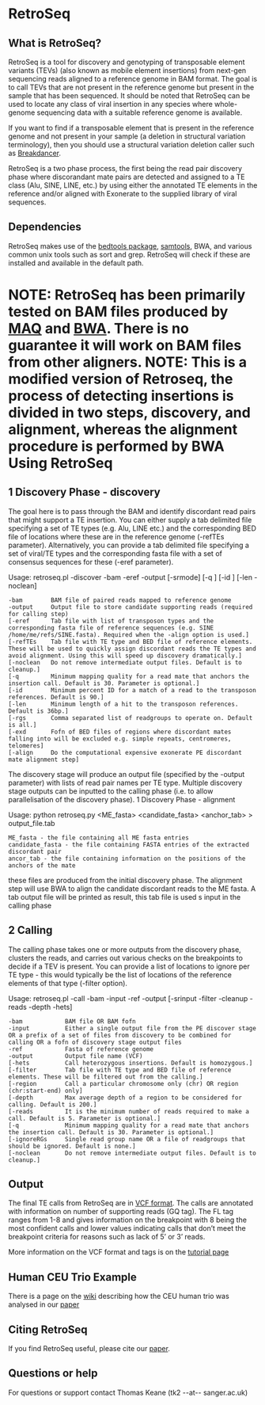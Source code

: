 RetroSeq
====================
What is RetroSeq?
-------
RetroSeq is a tool for discovery and genotyping of transposable element variants (TEVs) (also known as mobile element insertions) from next-gen sequencing reads aligned to a reference genome in BAM format. The goal is to call TEVs that are not present in the reference genome but present in the sample that has been sequenced. It should be noted that RetroSeq can be used to locate any class of viral insertion in any species where whole-genome sequencing data with a suitable reference genome is available.

If you want to find if a transposable element that is present in the reference genome and not present in your sample (a deletion in structural variation terminology), then you should use a structural variation deletion caller such as [Breakdancer](http://gmt.genome.wustl.edu/breakdancer/current/).

RetroSeq is a two phase process, the first being the read pair discovery phase where discorandant mate pairs are detected and assigned to a TE class (Alu, SINE, LINE, etc.) by using either the annotated TE elements in the reference and/or aligned with Exonerate to the supplied library of viral sequences.

Dependencies
-------------
RetroSeq makes use of the [bedtools package](http://code.google.com/p/bedtools/), [samtools](https://github.com/samtools/samtools), BWA, and various common unix tools such as sort and grep. RetroSeq will check if these are installed and available in the default path.

NOTE: RetroSeq has been primarily tested on BAM files produced by [MAQ](http://maq.sourceforge.net/) and [BWA](http://bio-bwa.sourceforge.net/). There is no guarantee it will work on BAM files from other aligners.
NOTE: This is a modified version of Retroseq, the process of detecting insertions is divided in two steps, discovery, and alignment, whereas the alignment procedure is performed by BWA
Using RetroSeq
================
1 Discovery Phase - discovery
------------------
The goal here is to pass through the BAM and identify discordant read pairs that might support a TE insertion. You can either supply a tab delimited file specifying a set of TE types (e.g. Alu, LINE etc.) and the corresponding BED file of locations where these are in the reference genome (-refTEs parameter). Alternatively, you can provide a tab delimited file specifying a set of viral/TE types and the corresponding fasta file with a set of consensus sequences for these (-eref parameter).

Usage: retroseq.pl -discover -bam <string> -eref <string> -output <string> [-srmode] [-q <int>] [-id <int>] [-len <int> -noclean]
    
    -bam        BAM file of paired reads mapped to reference genome
    -output     Output file to store candidate supporting reads (required for calling step)
    [-eref      Tab file with list of transposon types and the corresponding fasta file of reference sequences (e.g. SINE   /home/me/refs/SINE.fasta). Required when the -align option is used.]
    [-refTEs    Tab file with TE type and BED file of reference elements. These will be used to quickly assign discordant reads the TE types and avoid alignment. Using this will speed up discovery dramatically.]
    [-noclean   Do not remove intermediate output files. Default is to cleanup.]
    [-q         Minimum mapping quality for a read mate that anchors the insertion call. Default is 30. Parameter is optional.]
    [-id        Minimum percent ID for a match of a read to the transposon references. Default is 90.]
    [-len       Minimum length of a hit to the transposon references. Default is 36bp.]
    [-rgs       Comma separated list of readgroups to operate on. Default is all.]
    [-exd       Fofn of BED files of regions where discordant mates falling into will be excluded e.g. simple repeats, centromeres, telomeres]
    [-align     Do the computational expensive exonerate PE discordant mate alignment step]

The discovery stage will produce an output file (specified by the -output parameter) with lists of read pair names per TE type. Multiple discovery stage outputs can be inputted to the calling phase (i.e. to allow parallelisation of the discovery phase).
1 Discovery Phase - alignment

Usage: python retroseq.py <ME_fasta> <candidate_fasta> <anchor_tab> <prefix> > output_file.tab

	ME_fasta - the file containing all ME fasta entries
	candidate_fasta - the file containing FASTA entries of the extracted discordant pair
	ancor_tab - the file containing information on the positions of the anchors of the mate

these files are produced from the initial discovery phase. The alignment step will use BWA to align the candidate discordant reads to the ME fasta. A tab output file will be printed as result, this tab file is used s input in the calling phase

2 Calling
----------
The calling phase takes one or more outputs from the discovery phase, clusters the reads, and carries out various checks on the breakpoints to decide if a TEV is present. You can provide a list of locations to ignore per TE type - this would typically be the list of locations of the reference elements of that type (-filter option).

Usage: retroseq.pl -call -bam <string> -input <string> -ref <string> -output <string> [-srinput <SR candidates file> -filter <BED file> -cleanup -reads <int> -depth <int> -hets]
    
    -bam            BAM file OR BAM fofn
    -input          Either a single output file from the PE discover stage OR a prefix of a set of files from discovery to be combined for calling OR a fofn of discovery stage output files
    -ref            Fasta of reference genome
    -output         Output file name (VCF)
    [-hets          Call heterozygous insertions. Default is homozygous.]
    [-filter        Tab file with TE type and BED file of reference elements. These will be filtered out from the calling.]
    [-region        Call a particular chromosome only (chr) OR region (chr:start-end) only]
    [-depth         Max average depth of a region to be considered for calling. Default is 200.]
    [-reads         It is the minimum number of reads required to make a call. Default is 5. Parameter is optional.]
    [-q             Minimum mapping quality for a read mate that anchors the insertion call. Default is 30. Parameter is optional.]
    [-ignoreRGs     Single read group name OR a file of readgroups that should be ignored. Default is none.]
    [-noclean       Do not remove intermediate output files. Default is to cleanup.]

Output
-------
The final TE calls from RetroSeq are in [VCF format](http://vcftools.sourceforge.net/). The calls are annotated with information on number of supporting reads (GQ tag). The FL tag ranges from 1-8 and gives information on the breakpoint with 8 being the most confident calls and lower values indicating calls that don’t meet the breakpoint criteria for reasons such as lack of 5’ or 3’ reads.

More information on the VCF format and tags is on the [tutorial page](https://github.com/tk2/RetroSeq/wiki/RetroSeq-Tutorial)

Human CEU Trio Example
-----------------------
There is a page on the [wiki](https://github.com/tk2/RetroSeq/wiki/1000-Genome-CEU-Trio-Analysis) describing how the CEU human trio was analysed in our [paper](http://bioinformatics.oxfordjournals.org/cgi/content/abstract/bts697?ijkey=TV8gQVdMmWsWM7n&keytype=ref)

Citing RetroSeq
---------------
If you find RetroSeq useful, please cite our [paper](http://bioinformatics.oxfordjournals.org/cgi/content/abstract/bts697?ijkey=TV8gQVdMmWsWM7n&keytype=ref).

Questions or help
-----------------
For questions or support contact Thomas Keane (tk2 --at-- sanger.ac.uk) 
